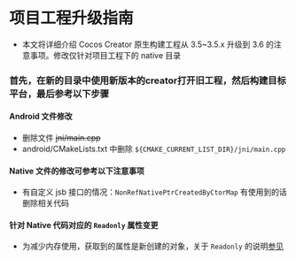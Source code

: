 # 项目工程升级指南

- 本文将详细介绍 Cocos Creator 原生构建工程从 3.5~3.5.x 升级到 3.6 的注意事项。修改仅针对项目工程下的 native 目录

### 首先，在新的目录中使用新版本的creator打开旧工程，然后构建目标平台，最后参考以下步骤

#### Android 文件修改
  - 删除文件 ~~jni/main.cpp~~
  - android/CMakeLists.txt 中删除 `${CMAKE_CURRENT_LIST_DIR}/jni/main.cpp`
  
#### Native 文件的修改可参考以下注意事项
  - 有自定义 jsb 接口的情况：`NonRefNativePtrCreatedByCtorMap` 有使用到的话删除相关代码

#### 针对 Native 代码对应的 `Readonly` 属性变更
  - 为减少内存使用，获取到的属性是新创建的对象，关于 `Readonly` 的说明[参见](../../scripting/readonly.md)


    